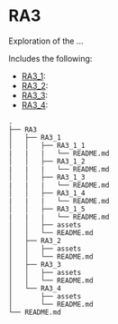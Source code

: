 # RA3

Exploration of the ...

Includes the following:
* [RA3_1](https://github.com/XaviGimReu/PPS-10836126/tree/main/template-main/RA3/RA3_1):
* [RA3_2](https://github.com/XaviGimReu/PPS-10836126/tree/main/template-main/RA3/RA3_2):
* [RA3_3](https://github.com/XaviGimReu/PPS-10836126/tree/main/template-main/RA3/RA3_3):
* [RA3_4](https://github.com/XaviGimReu/PPS-10836126/tree/main/template-main/RA3/RA3_4):

```
.
├── RA3
│   ├── RA3_1
│   │   ├── RA3_1_1
|   |   |   └── README.md
│   │   ├── RA3_1_2
|   |   |   └── README.md
│   │   ├── RA3_1_3
|   |   |   └── README.md
│   │   ├── RA3_1_4
|   |   |   └── README.md
│   │   ├── RA3_1_5
|   |   |   └── README.md
│   │   ├── assets
│   │   └── README.md
│   ├── RA3_2
│   │   ├── assets
│   │   └── README.md
│   ├── RA3_3
│   │   ├── assets
│   │   └── README.md
│   └── RA3_4
│       ├── assets
│       └── README.md
└── README.md

```
